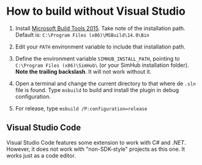 # How to build without Visual Studio

1. Install
   [Microsoft Build Tools 2015](https://www.microsoft.com/en-us/download/details.aspx?id=48159).
   Take note of the installation path. Default is:
   `C:\Program Files (x86)\MSBuild\14.0\Bin`

2. Edit your `PATH` environment variable to include that installation path.

3. Define the environment variable `SIMHUB_INSTALL_PATH`, pointing to
   `C:\Program Files (x86)\SimHub\` (or your SimHub installation folder).
   **Note the trailing backslash**. It will not work without it.

4. Open a terminal and change the current directory to that where de `.sln` file is found.
   Type `msbuild` to build and install the plugin in debug configuration.

5. For release, type `msbuild /P:configuration=release`

## Visual Studio Code

Visual Studio Code features some extension to work with C# and *.NET*.
However, it does not work with "non-SDK-style" projects as this one.
It works just as a code editor.
